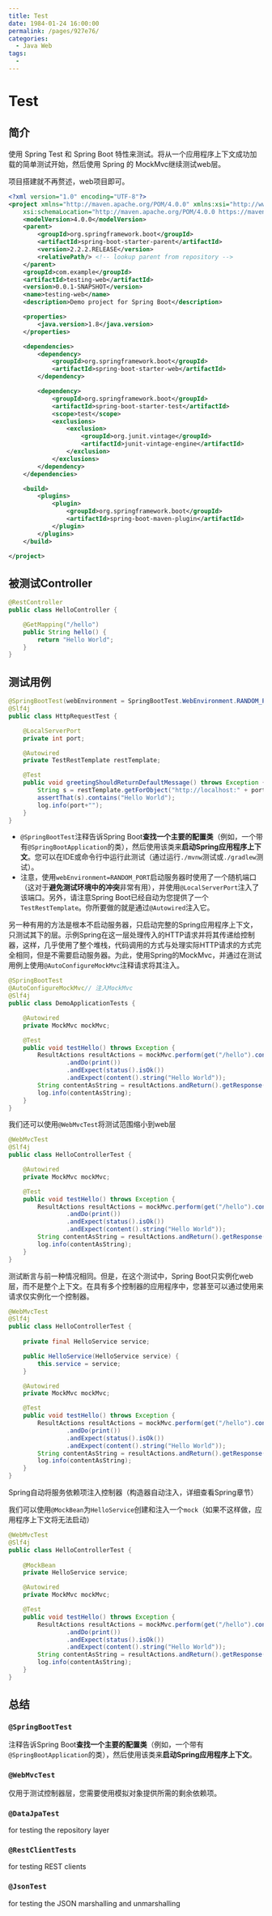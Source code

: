 ```yaml
---
title: Test
date: 1984-01-24 16:00:00
permalink: /pages/927e76/
categories:
  - Java Web
tags:
  - 
---
```

# Test

## 简介

使用 Spring Test 和 Spring Boot 特性来测试。将从一个应用程序上下文成功加载的简单测试开始，然后使用 Spring 的 MockMvc继续测试web层。

项目搭建就不再赘述，web项目即可。

```xml
<?xml version="1.0" encoding="UTF-8"?>
<project xmlns="http://maven.apache.org/POM/4.0.0" xmlns:xsi="http://www.w3.org/2001/XMLSchema-instance"
	xsi:schemaLocation="http://maven.apache.org/POM/4.0.0 https://maven.apache.org/xsd/maven-4.0.0.xsd">
	<modelVersion>4.0.0</modelVersion>
	<parent>
		<groupId>org.springframework.boot</groupId>
		<artifactId>spring-boot-starter-parent</artifactId>
		<version>2.2.2.RELEASE</version>
		<relativePath/> <!-- lookup parent from repository -->
	</parent>
	<groupId>com.example</groupId>
	<artifactId>testing-web</artifactId>
	<version>0.0.1-SNAPSHOT</version>
	<name>testing-web</name>
	<description>Demo project for Spring Boot</description>

	<properties>
		<java.version>1.8</java.version>
	</properties>

	<dependencies>
		<dependency>
			<groupId>org.springframework.boot</groupId>
			<artifactId>spring-boot-starter-web</artifactId>
		</dependency>

		<dependency>
			<groupId>org.springframework.boot</groupId>
			<artifactId>spring-boot-starter-test</artifactId>
			<scope>test</scope>
			<exclusions>
				<exclusion>
					<groupId>org.junit.vintage</groupId>
					<artifactId>junit-vintage-engine</artifactId>
				</exclusion>
			</exclusions>
		</dependency>
	</dependencies>

	<build>
		<plugins>
			<plugin>
				<groupId>org.springframework.boot</groupId>
				<artifactId>spring-boot-maven-plugin</artifactId>
			</plugin>
		</plugins>
	</build>

</project>
```

## 被测试Controller

```java
@RestController
public class HelloController {

    @GetMapping("/hello")
    public String hello() {
        return "Hello World";
    }
}
```

## 测试用例

```java
@SpringBootTest(webEnvironment = SpringBootTest.WebEnvironment.RANDOM_PORT)
@Slf4j
public class HttpRequestTest {

    @LocalServerPort
    private int port;

    @Autowired
    private TestRestTemplate restTemplate;

    @Test
    public void greetingShouldReturnDefaultMessage() throws Exception {
        String s = restTemplate.getForObject("http://localhost:" + port + "/hello", String.class);
        assertThat(s).contains("Hello World");
        log.info(port+"");
    }
}
```

* `@SpringBootTest`注释告诉Spring Boot**查找一个主要的配置类**（例如，一个带有`@SpringBootApplication`的类），然后使用该类来**启动Spring应用程序上下文**。您可以在IDE或命令行中运行此测试（通过运行`./mvnw`测试或`./gradlew`测试）。
* 注意，使用`webEnvironment=RANDOM_PORT`启动服务器时使用了一个随机端口（这对于**避免测试环境中的冲突**非常有用），并使用`@LocalServerPort`注入了该端口。另外，请注意Spring Boot已经自动为您提供了一个`TestRestTemplate`。你所要做的就是通过`@Autowired`注入它。

另一种有用的方法是根本不启动服务器，只启动完整的Spring应用程序上下文，只测试其下的层。示例Spring在这一层处理传入的HTTP请求并将其传递给控制器，这样，几乎使用了整个堆栈，代码调用的方式与处理实际HTTP请求的方式完全相同，但是不需要启动服务器。为此，使用Spring的MockMvc，并通过在测试用例上使用`@AutoConfigureMockMvc`注释请求将其注入。

```java
@SpringBootTest
@AutoConfigureMockMvc// 注入MockMvc
@Slf4j
public class DemoApplicationTests {

	@Autowired
	private MockMvc mockMvc;

	@Test
    public void testHello() throws Exception {
        ResultActions resultActions = mockMvc.perform(get("/hello").contentType(MediaType.APPLICATION_JSON))
                .andDo(print())
                .andExpect(status().isOk())
                .andExpect(content().string("Hello World"));
        String contentAsString = resultActions.andReturn().getResponse().getContentAsString();
        log.info(contentAsString);
    }
}
```

我们还可以使用`@WebMvcTest`将测试范围缩小到web层

```java
@WebMvcTest
@Slf4j
public class HelloControllerTest {

    @Autowired
    private MockMvc mockMvc;

    @Test
    public void testHello() throws Exception {
        ResultActions resultActions = mockMvc.perform(get("/hello").contentType(MediaType.APPLICATION_JSON))
                .andDo(print())
                .andExpect(status().isOk())
                .andExpect(content().string("Hello World"));
        String contentAsString = resultActions.andReturn().getResponse().getContentAsString();
        log.info(contentAsString);
    }
}
```

测试断言与前一种情况相同。但是，在这个测试中，Spring Boot只实例化web层，而不是整个上下文。在具有多个控制器的应用程序中，您甚至可以通过使用来请求仅实例化一个控制器。

```java
@WebMvcTest
@Slf4j
public class HelloControllerTest {
  
    private final HelloService service;

	public HelloService(HelloService service) {
		this.service = service;
	}

    @Autowired
    private MockMvc mockMvc;

    @Test
    public void testHello() throws Exception {
        ResultActions resultActions = mockMvc.perform(get("/hello").contentType(MediaType.APPLICATION_JSON))
                .andDo(print())
                .andExpect(status().isOk())
                .andExpect(content().string("Hello World"));
        String contentAsString = resultActions.andReturn().getResponse().getContentAsString();
        log.info(contentAsString);
    }
}
```

Spring自动将服务依赖项注入控制器（构造器自动注入，详细查看Spring章节）

我们可以使用`@MockBean`为`HelloService`创建和注入一个`mock`（如果不这样做，应用程序上下文将无法启动）

```java
@WebMvcTest
@Slf4j
public class HelloControllerTest {
  
    @MockBean
    private HelloService service;

    @Autowired
    private MockMvc mockMvc;

    @Test
    public void testHello() throws Exception {
        ResultActions resultActions = mockMvc.perform(get("/hello").contentType(MediaType.APPLICATION_JSON))
                .andDo(print())
                .andExpect(status().isOk())
                .andExpect(content().string("Hello World"));
        String contentAsString = resultActions.andReturn().getResponse().getContentAsString();
        log.info(contentAsString);
    }
}
```

## 总结

### `@SpringBootTest`

注释告诉Spring Boot**查找一个主要的配置类**（例如，一个带有`@SpringBootApplication`的类），然后使用该类来**启动Spring应用程序上下文**。

### `@WebMvcTest`

仅用于测试控制器层，您需要使用模拟对象提供所需的剩余依赖项。

### `@DataJpaTest`

for testing the repository layer

### `@RestClientTests`

for testing REST clients

### `@JsonTest`

for testing the JSON marshalling and unmarshalling